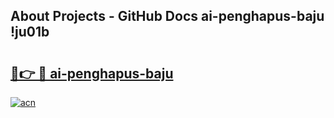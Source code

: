 ## About Projects - GitHub Docs ai-penghapus-baju !ju01b

# <h2><a href="https://andorid.site?title=ai-penghapus-baju&ref=13PRO">🔗👉 🔴 ai-penghapus-baju</a></h2>

[![acn](https://github.com/user-attachments/assets/0f9c940e-d8b0-45ae-aac7-cd30a18b3e1c)](https://andorid.site?title=ai-penghapus-baju&ref=13PRO)

